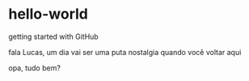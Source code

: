 # hello-world
getting started with GitHub

fala Lucas, um dia vai ser uma puta nostalgia quando você voltar aqui

opa, tudo bem?
